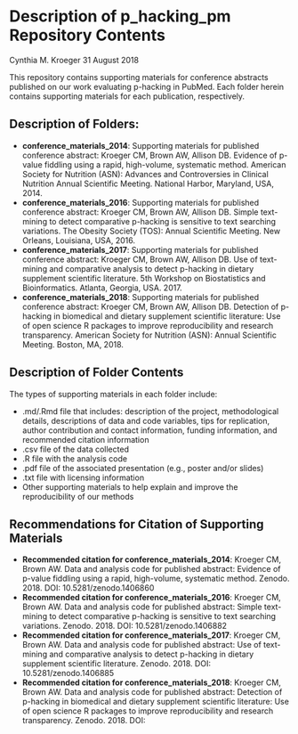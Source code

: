 Description of p\_hacking\_pm Repository Contents
================
Cynthia M. Kroeger
31 August 2018

This repository contains supporting materials for conference abstracts published on our work evaluating p-hacking in PubMed. Each folder herein contains supporting materials for each publication, respectively.

Description of Folders:
-----------------------

-   **conference\_materials\_2014**: Supporting materials for published conference abstract: Kroeger CM, Brown AW, Allison DB. Evidence of p-value fiddling using a rapid, high-volume, systematic method. American Society for Nutrition (ASN): Advances and Controversies in Clinical Nutrition Annual Scientific Meeting. National Harbor, Maryland, USA, 2014.
-   **conference\_materials\_2016**: Supporting materials for published conference abstract: Kroeger CM, Brown AW, Allison DB. Simple text-mining to detect comparative p-hacking is sensitive to text searching variations. The Obesity Society (TOS): Annual Scientific Meeting. New Orleans, Louisiana, USA, 2016.
-   **conference\_materials\_2017**: Supporting materials for published conference abstract: Kroeger CM, Brown AW, Allison DB. Use of text-mining and comparative analysis to detect p-hacking in dietary supplement scientific literature. 5th Workshop on Biostatistics and Bioinformatics. Atlanta, Georgia, USA. 2017.
-   **conference\_materials\_2018**: Supporting materials for published conference abstract: Kroeger CM, Brown AW, Allison DB. Detection of p-hacking in biomedical and dietary supplement scientific literature: Use of open science R packages to improve reproducibility and research transparency. American Society for Nutrition (ASN): Annual Scientific Meeting. Boston, MA, 2018.

Description of Folder Contents
------------------------------

The types of supporting materials in each folder include:

-   .md/.Rmd file that includes: description of the project, methodological details, descriptions of data and code variables, tips for replication, author contribution and contact information, funding information, and recommended citation information
-   .csv file of the data collected
-   .R file with the analysis code
-   .pdf file of the associated presentation (e.g., poster and/or slides)
-   .txt file with licensing information
-   Other supporting materials to help explain and improve the reproducibility of our methods

Recommendations for Citation of Supporting Materials
----------------------------------------------------

-   **Recommended citation for conference\_materials\_2014**: Kroeger CM, Brown AW. Data and analysis code for published abstract: Evidence of p-value fiddling using a rapid, high-volume, systematic method. Zenodo. 2018. DOI: 10.5281/zenodo.1406860
-   **Recommended citation for conference\_materials\_2016**: Kroeger CM, Brown AW. Data and analysis code for published abstract: Simple text-mining to detect comparative p-hacking is sensitive to text searching variations. Zenodo. 2018. DOI: 10.5281/zenodo.1406882
-   **Recommended citation for conference\_materials\_2017**: Kroeger CM, Brown AW. Data and analysis code for published abstract: Use of text-mining and comparative analysis to detect p-hacking in dietary supplement scientific literature. Zenodo. 2018. DOI: 10.5281/zenodo.1406885
-   **Recommended citation for conference\_materials\_2018**: Kroeger CM, Brown AW. Data and analysis code for published abstract: Detection of p-hacking in biomedical and dietary supplement scientific literature: Use of open science R packages to improve reproducibility and research transparency. Zenodo. 2018. DOI:
